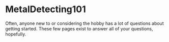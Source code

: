 # MetalDetecting101
Often, anyone new to or considering the hobby has a lot of questions about getting started. 
These few pages exist to answer all of your questions, hopefully. 
